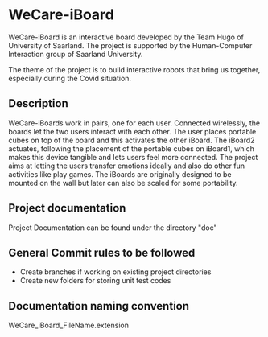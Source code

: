 # WeCare-iBoard
WeCare-iBoard is an interactive board developed by the Team Hugo of University of Saarland.
The project is supported by the Human-Computer Interaction group of Saarland University.

The theme of the project is to build interactive robots that bring us together, especially during the Covid situation.

## Description
WeCare-iBoards work in pairs, one for each user. Connected wirelessly, the boards let the two users interact with each other. The user places portable cubes on top of the board and this activates the other iBoard. The iBoard2 actuates, following the placement of the portable cubes on iBoard1, which makes this device tangible and lets users feel more connected. The project aims at letting the users transfer emotions ideally and also do other fun activities like play games. The iBoards are originally designed to be mounted on the wall but later can also be scaled for some portability. 

## Project documentation
Project Documentation can be found under the directory "doc"

## General Commit rules to be followed
* Create branches if working on existing project directories
* Create new folders for storing unit test codes 

## Documentation naming convention
WeCare_iBoard_FileName.extension

